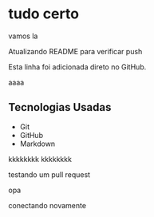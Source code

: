 # tudo certo

vamos la


Atualizando README para verificar push


Esta linha foi adicionada direto no GitHub.

aaaa

## Tecnologias Usadas
- Git
- GitHub
- Markdown


kkkkkkkk
kkkkkkkk


testando um pull request

opa

conectando novamente
